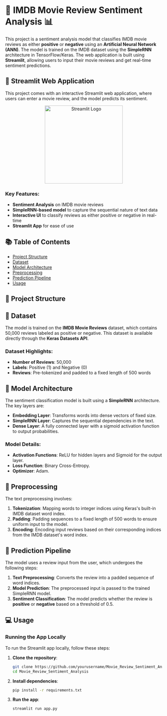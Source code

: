# 🎥 IMDB Movie Review Sentiment Analysis 📊

This project is a sentiment analysis model that classifies IMDB movie reviews as either **positive** or **negative** using an **Artificial Neural Network (ANN)**. The model is trained on the IMDB dataset using the **SimpleRNN** architecture in TensorFlow/Keras. The web application is built using **Streamlit**, allowing users to input their movie reviews and get real-time sentiment predictions.

## 🚀 Streamlit Web Application

This project comes with an interactive Streamlit web application, where users can enter a movie review, and the model predicts its sentiment.

<p align="center">
  <a href="https://your-streamlit-app-link">
    <img src="https://streamlit.io/images/brand/streamlit-logo-secondary-colormark-darktext.png" width="250" alt="Streamlit Logo">
  </a>
</p>

### Key Features:
- **Sentiment Analysis** on IMDB movie reviews
- **SimpleRNN-based model** to capture the sequential nature of text data
- **Interactive UI** to classify reviews as either positive or negative in real-time
- **Streamlit App** for ease of use

## 📚 Table of Contents
- [Project Structure](#-project-structure)
- [Dataset](#-dataset)
- [Model Architecture](#-model-architecture)
- [Preprocessing](#-preprocessing)
- [Prediction Pipeline](#-prediction-pipeline)
- [Usage](#-usage)

## 📂 Project Structure



## 💽 Dataset

The model is trained on the **IMDB Movie Reviews** dataset, which contains 50,000 reviews labeled as positive or negative. This dataset is available directly through the **Keras Datasets API**.

### Dataset Highlights:
- **Number of Reviews**: 50,000
- **Labels**: Positive (1) and Negative (0)
- **Reviews**: Pre-tokenized and padded to a fixed length of 500 words

## 🤖 Model Architecture

The sentiment classification model is built using a **SimpleRNN** architecture. The key layers are:

- **Embedding Layer**: Transforms words into dense vectors of fixed size.
- **SimpleRNN Layer**: Captures the sequential dependencies in the text.
- **Dense Layer**: A fully connected layer with a sigmoid activation function to output probabilities.

### Model Details:
- **Activation Functions**: ReLU for hidden layers and Sigmoid for the output layer.
- **Loss Function**: Binary Cross-Entropy.
- **Optimizer**: Adam.

## 🧹 Preprocessing

The text preprocessing involves:
1. **Tokenization**: Mapping words to integer indices using Keras's built-in IMDB dataset word index.
2. **Padding**: Padding sequences to a fixed length of 500 words to ensure uniform input to the model.
3. **Encoding**: Encoding input reviews based on their corresponding indices from the IMDB dataset's word index.

## 📝 Prediction Pipeline

The model uses a review input from the user, which undergoes the following steps:
1. **Text Preprocessing**: Converts the review into a padded sequence of word indices.
2. **Model Prediction**: The preprocessed input is passed to the trained SimpleRNN model.
3. **Sentiment Classification**: The model predicts whether the review is **positive** or **negative** based on a threshold of 0.5.

## 💻 Usage

### Running the App Locally

To run the Streamlit app locally, follow these steps:

1. **Clone the repository**:
    ```bash
    git clone https://github.com/yourusername/Movie_Review_Sentiment_Analysis.git
    cd Movie_Review_Sentiment_Analysis
    ```

2. **Install dependencies**:
    ```bash
    pip install -r requirements.txt
    ```

3. **Run the app**:
    ```bash
    streamlit run app.py
    ```
